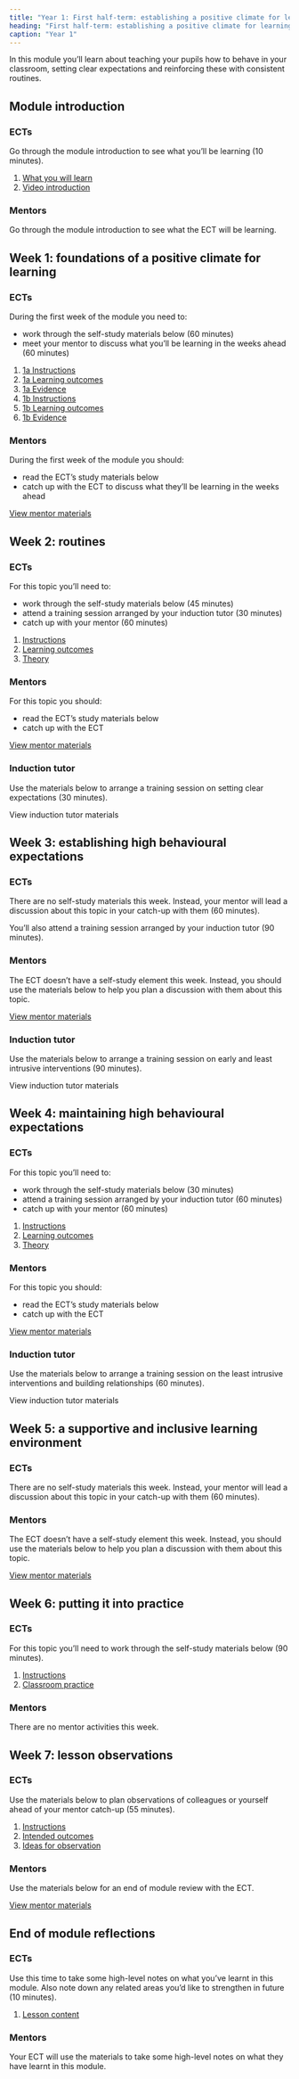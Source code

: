```yaml
---
title: "Year 1: First half-term: establishing a positive climate for learning"
heading: "First half-term: establishing a positive climate for learning"
caption: "Year 1"
---
```


In this module you’ll learn about teaching your pupils how to behave in your classroom, setting clear expectations and reinforcing these with consistent routines.

## Module introduction

### ECTs

Go through the module introduction to see what you’ll be learning (10 minutes).

1. [What you will learn](/education-development-trust/year-1-establishing-a-positive-climate-for-learning/intro-ect-what-you-will-learn)
2. [Video introduction](/education-development-trust/year-1-establishing-a-positive-climate-for-learning/intro-ect-video-introduction)

### Mentors

Go through the module introduction to see what the ECT will be learning.

## Week 1: foundations of a positive climate for learning

### ECTs

During the first week of the module you need to:

- work through the self-study materials below (60 minutes)
- meet your mentor to discuss what you’ll be learning in the weeks ahead (60 minutes)

1. [1a Instructions](/education-development-trust/year-1-establishing-a-positive-climate-for-learning/autumn-week-1-ect-1a-instructions)
2. [1a Learning outcomes](/education-development-trust/year-1-establishing-a-positive-climate-for-learning/autumn-week-1-ect-1a-learning-outcomes)
3. [1a Evidence](/education-development-trust/year-1-establishing-a-positive-climate-for-learning/autumn-week-1-ect-1a-evidence)
4. [1b Instructions](/education-development-trust/year-1-establishing-a-positive-climate-for-learning/autumn-week-1-ect-1b-instructions)
5. [1b Learning outcomes](/education-development-trust/year-1-establishing-a-positive-climate-for-learning/autumn-week-1-ect-1b-learning-outcomes)
6. [1b Evidence](/education-development-trust/year-1-establishing-a-positive-climate-for-learning/autumn-week-1-ect-1b-evidence)

### Mentors

During the first week of the module you should:

- read the ECT’s study materials below
- catch up with the ECT to discuss what they’ll be learning in the weeks ahead

[View mentor materials](/education-development-trust/year-1-establishing-a-positive-climate-for-learning/autumn-week-1-mentor-materials)

## Week 2: routines

### ECTs

For this topic you’ll need to:

- work through the self-study materials below (45 minutes)
- attend a training session arranged by your induction tutor (30 minutes)
- catch up with your mentor (60 minutes)

1. [Instructions](/education-development-trust/year-1-establishing-a-positive-climate-for-learning/autumn-week-2-ect-instructions)
2. [Learning outcomes](/education-development-trust/year-1-establishing-a-positive-climate-for-learning/autumn-week-2-ect-learning-outcomes)
3. [Theory](/education-development-trust/year-1-establishing-a-positive-climate-for-learning/autumn-week-2-ect-theory)

### Mentors

For this topic you should:

- read the ECT’s study materials below
- catch up with the ECT

[View mentor materials](/education-development-trust/year-1-establishing-a-positive-climate-for-learning/autumn-week-2-mentor-materials)

### Induction tutor

Use the materials below to arrange a training session on setting clear expectations (30 minutes).

View induction tutor materials

## Week 3: establishing high behavioural expectations

### ECTs

There are no self-study materials this week. Instead, your mentor will lead a discussion about this topic in your catch-up with them (60 minutes).

You’ll also attend a training session arranged by your induction tutor (90 minutes).

### Mentors

The ECT doesn’t have a self-study element this week. Instead, you should use the materials below to help you plan a discussion with them about this topic.

[View mentor materials](/education-development-trust/year-1-establishing-a-positive-climate-for-learning/autumn-week-3-mentor-materials)

### Induction tutor

Use the materials below to arrange a training session on early and least intrusive interventions (90 minutes).

View induction tutor materials

## Week 4: maintaining high behavioural expectations

### ECTs

For this topic you’ll need to:

- work through the self-study materials below (30 minutes)
- attend a training session arranged by your induction tutor (60 minutes)
- catch up with your mentor (60 minutes)

1. [Instructions](/education-development-trust/year-1-establishing-a-positive-climate-for-learning/autumn-week-4-ect-instructions)
2. [Learning outcomes](/education-development-trust/year-1-establishing-a-positive-climate-for-learning/autumn-week-4-ect-learning-outcomes)
3. [Theory](/education-development-trust/year-1-establishing-a-positive-climate-for-learning/autumn-week-4-ect-theory)

### Mentors

For this topic you should:

- read the ECT’s study materials below
- catch up with the ECT

[View mentor materials](/education-development-trust/year-1-establishing-a-positive-climate-for-learning/autumn-week-4-mentor-materials)

### Induction tutor

Use the materials below to arrange a training session on the least intrusive interventions and building relationships (60 minutes).

View induction tutor materials

## Week 5: a supportive and inclusive learning environment

### ECTs

There are no self-study materials this week. Instead, your mentor will lead a discussion about this topic in your catch-up with them (60 minutes).


### Mentors

The ECT doesn’t have a self-study element this week. Instead, you should use the materials below to help you plan a discussion with them about this topic.

[View mentor materials](/education-development-trust/year-1-establishing-a-positive-climate-for-learning/autumn-week-5-mentor-materials)

## Week 6: putting it into practice

### ECTs

For this topic you’ll need to work through the self-study materials below (90 minutes).

1. [Instructions](/education-development-trust/year-1-establishing-a-positive-climate-for-learning/autumn-week-6-ect-instructions)
2. [Classroom practice](/education-development-trust/year-1-establishing-a-positive-climate-for-learning/autumn-week-6-ect-classroom-practice)

### Mentors

There are no mentor activities this week.

## Week 7: lesson observations

### ECTs

Use the materials below to plan observations of colleagues or yourself ahead of your mentor catch-up (55 minutes).

1. [Instructions](/education-development-trust/year-1-establishing-a-positive-climate-for-learning/autumn-week-7-ect-instructions)
2. [Intended outcomes](/education-development-trust/year-1-establishing-a-positive-climate-for-learning/autumn-week-7-ect-intended-outcomes)
3. [Ideas for observation](/education-development-trust/year-1-establishing-a-positive-climate-for-learning/autumn-week-7-ect-ideas-for-observation)

### Mentors

Use the materials below for an end of module review with the ECT.

[View mentor materials](/education-development-trust/year-1-establishing-a-positive-climate-for-learning/autumn-week-7-mentor-materials)

## End of module reflections

### ECTs

Use this time to take some high-level notes on what you’ve learnt in this module. Also note down any related areas you’d like to strengthen in future (10 minutes).

1. [Lesson content](/education-development-trust/year-1-establishing-a-positive-climate-for-learning/intro-ect-lesson-content)

### Mentors

Your ECT will use the materials to take some high-level notes on what they have learnt in this module.

